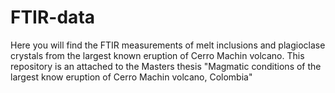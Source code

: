 # FTIR-data
Here you will find the FTIR measurements of melt inclusions and plagioclase crystals from the largest known eruption of Cerro Machin volcano. This repository is an attached to the Masters thesis "Magmatic conditions of the largest know eruption of Cerro Machin volcano, Colombia"
